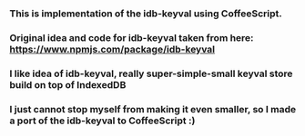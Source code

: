 ### This is implementation of the idb-keyval using CoffeeScript.
### Original idea and code for idb-keyval taken from here: https://www.npmjs.com/package/idb-keyval

### I like idea of idb-keyval, really super-simple-small keyval store build on top of IndexedDB
### I just cannot stop myself from making it even smaller, so I made a port of the idb-keyval to CoffeeScript :)

